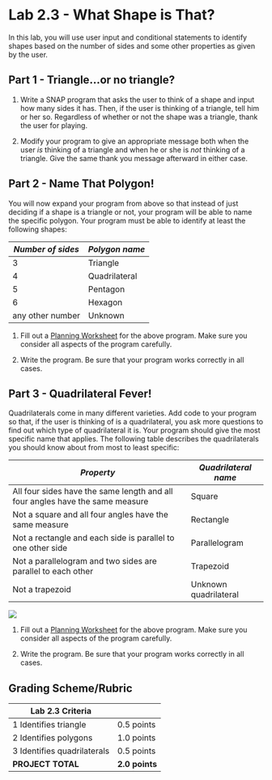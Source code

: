 
# Lab 2.3 - What Shape is That?
In this lab, you will use user input and conditional statements to identify shapes based on the number of sides and some other properties as given by the user.

## Part 1 - Triangle...or no triangle?

1.  Write a SNAP program that asks the user to think of a shape and input how many sides it has.  Then, if the user is thinking of a triangle, tell him or her so.  Regardless of whether or not the shape was a triangle, thank the user for playing.

2.  Modify your program to give an appropriate message both when the user _is_ thinking of a triangle and when he or she is _not_ thinking of a triangle.  Give the same thank you message afterward in either case.

## Part 2 - Name That Polygon!

You will now expand your program from above so that instead of just deciding if a shape is a triangle or not, your program will be able to name the specific polygon.  Your program must be able to identify at least the following shapes:  

| _Number of sides_ | _Polygon name_ |
| ----------------- | -------------- |
| 3                 | Triangle       |
| 4                 | Quadrilateral  |
| 5                 | Pentagon       |
| 6                 | Hexagon        |
| any other number  | Unknown        |

1.  Fill out a [Planning Worksheet](https://tealsk12.gitbooks.io/introduction-to-computer-science/content/SNAP%20Program%20Design%20and%20Planning%20Worksheet.docx) for the above program.  Make sure you consider all aspects of the program carefully.

2.  Write the program.  Be sure that your program works correctly in all cases.

## Part 3 - Quadrilateral Fever!

Quadrilaterals come in many different varieties.  Add code to your program so that, if the user is thinking of is a quadrilateral, you ask more questions to find out which type of quadrilateral it is.  Your program should give the most specific name that applies.  The following table describes the quadrilaterals you should know about from most to least specific:

| _Property_                                                                    | _Quadrilateral name_  |
| ----------------------------------------------------------------------------- | --------------------- |
| All four sides have the same length and all four angles have the same measure | Square                |
| Not a square and all four angles have the same measure                        | Rectangle             |
| Not a rectangle and each side is parallel to one other side                   | Parallelogram         |
| Not a parallelogram and two sides are parallel to each other                  | Trapezoid             |
| Not a trapezoid                                                               | Unknown quadrilateral |

![](QuadrilateralSets.PNG)

1.  Fill out a [Planning Worksheet](https://tealsk12.gitbooks.io/introduction-to-computer-science/content/SNAP%20Program%20Design%20and%20Planning%20Worksheet.docx) for the above program.  Make sure you consider all aspects of the program carefully.

2.  Write the program.  Be sure that your program works correctly in all cases.

## Grading Scheme/Rubric

| **Lab 2.3 Criteria**                |                |
| ----------------------------------- | -------------- |
| 1 Identifies triangle               | 0.5 points     |
| 2 Identifies polygons               | 1.0 points     |
| 3 Identifies quadrilaterals         | 0.5 points     |
| **PROJECT TOTAL**                   | **2.0 points** |
